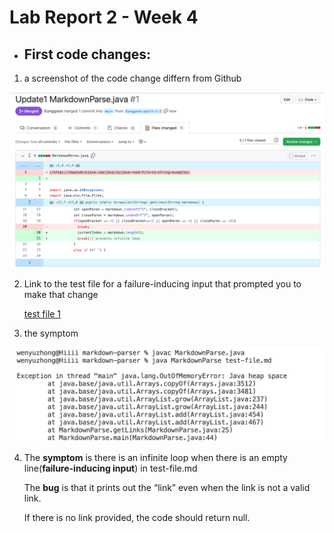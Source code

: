 # Lab Report 2 - Week 4

* ## First code changes:

1.  a screenshot of the code change differn from Github

![image1](report201.png)

2. Link to the test file for a failure-inducing input that prompted you to make that change
 
   [test file 1](https://github.com/Eunggseo/markdown-parser/blob/main/test-file.md)

3.  the symptom

   ![image2](labreport202.png)

4. The __symptom__ is there is an infinite loop when there is an empty line(__failure-inducing input__) in test-file.md

   The __bug__ is that it prints out the “link” even when the link is not a valid link.

   If there is no link provided, the code should return null. 


